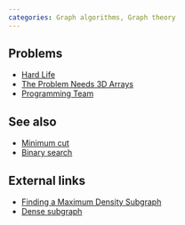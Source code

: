 ```yaml
---
categories: Graph algorithms, Graph theory
---
```


## Problems
- [Hard Life](http://poj.org/problem?id=3155)
- [The Problem Needs 3D Arrays](http://codeforces.com/gym/100548)
- [Programming Team](https://open.kattis.com/problems/programmingteam)

## See also
- [Minimum cut]()
- [Binary search]()

## External links
- [Finding a Maximum Density Subgraph](https://www2.eecs.berkeley.edu/Pubs/TechRpts/1984/CSD-84-171.pdf)
- [Dense subgraph](https://en.wikipedia.org/wiki/Dense_subgraph)

